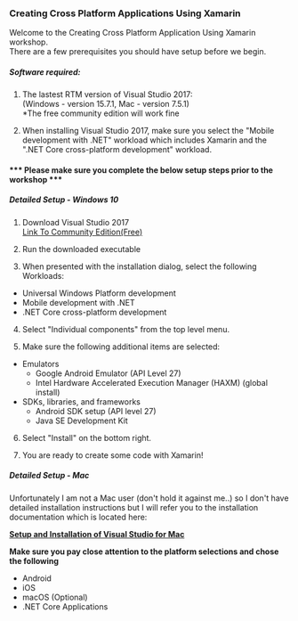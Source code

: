 ### Creating Cross Platform Applications Using Xamarin

Welcome to the Creating Cross Platform Application Using Xamarin workshop.  
There are a few prerequisites you should have setup before we begin.

##### Software required:

1. The lastest RTM version of Visual Studio 2017:  
   (Windows - version 15.7.1, Mac - version 7.5.1)  
   *The free community edition will work fine

2. When installing Visual Studio 2017, make sure you select the "Mobile development with .NET" workload which includes Xamarin and the ".NET Core cross-platform development" workload.


#### *** Please make sure you complete the below setup steps prior to the workshop ***


##### Detailed Setup - Windows 10

1. Download Visual Studio 2017  
   [Link To Community Edition(Free)](https://www.visualstudio.com/vs/community/)

2. Run the downloaded executable

3. When presented with the installation dialog, select the following Workloads:
  * Universal Windows Platform development
  * Mobile development with .NET
  * .NET Core cross-platform development

4. Select "Individual components" from the top level menu.

5. Make sure the following additional items are selected:
  * Emulators
    * Google Android Emulator (API Level 27)
    * Intel Hardware Accelerated Execution Manager (HAXM) (global install)
  * SDKs, libraries, and frameworks
    * Android SDK setup (API level 27)
	* Java SE Development Kit

6. Select "Install" on the bottom right.

7. You are ready to create some code with Xamarin!


##### Detailed Setup - Mac

Unfortunately I am not a Mac user (don't hold it against me..) so I don't have detailed installation instructions but I will refer you to the installation documentation which is located here:  

[**Setup and Installation of Visual Studio for Mac**](https://docs.microsoft.com/en-us/visualstudio/mac/installation)  

**Make sure you pay close attention to the platform selections and chose the following**

* Android
* iOS
* macOS (Optional)
* .NET Core Applications
